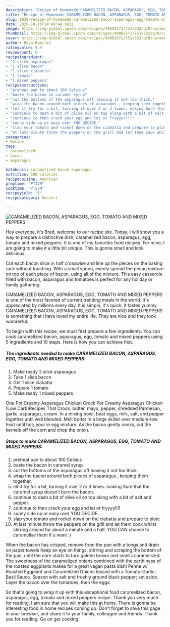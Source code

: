 ```yaml
---
description: "Recipe of Homemade CARAMELIZED BACON, ASPARAGUS, EGG, TOMATO AND MIXED PEPPERS"
title: "Recipe of Homemade CARAMELIZED BACON, ASPARAGUS, EGG, TOMATO AND MIXED PEPPERS"
slug: 1030-recipe-of-homemade-caramelized-bacon-asparagus-egg-tomato-and-mixed-peppers
date: 2020-10-10T14:49:44.602Z
image: https://img-global.cpcdn.com/recipes/49802571/751x532cq70/caramelized-bacon-asparagus-egg-tomato-and-mixed-peppers-recipe-main-photo.jpg
thumbnail: https://img-global.cpcdn.com/recipes/49802571/751x532cq70/caramelized-bacon-asparagus-egg-tomato-and-mixed-peppers-recipe-main-photo.jpg
cover: https://img-global.cpcdn.com/recipes/49802571/751x532cq70/caramelized-bacon-asparagus-egg-tomato-and-mixed-peppers-recipe-main-photo.jpg
author: Rosa Ramirez
ratingvalue: 4.9
reviewcount: 6
recipeingredient:
- "2 stick asparagus"
- "1 slice bacon"
- "1 slice ciabatta"
- "1 tomato"
- "1 mixed peppers"
recipeinstructions:
- "preheat pan to about 100 Celsius"
- "baste the bacon in caramel syrup"
- "cut the bottoms of the asparagus off leaving it not too thick."
- "wrap the bacon around both pieces of asparagus , keeping them together."
- "let it fry for a bit, turning it over 2 or 3 times. making Sure that the caramel syrup doesn&#39;t burn the bacon."
- "continue to dash a bit of olive oil on top along with a bit of salt and pepper."
- "continue to then crack your egg and let ot fryyyy!!!!"
- "sunny side up or easy over YOU DECIDE."
- "slap your tomato and rocket down on the ciabatta and prepare to plate"
- "At last minute throw the peppers on the grill and let them cook whilst stirring around for about a minute and a half. YOU CAN choose to caramelise them if u want :)"
categories:
- Recipe
tags:
- caramelized
- bacon
- asparagus

katakunci: caramelized bacon asparagus 
nutrition: 100 calories
recipecuisine: American
preptime: "PT12M"
cooktime: "PT57M"
recipeyield: "1"
recipecategory: Dessert

---
```



![CARAMELIZED BACON, ASPARAGUS, EGG, TOMATO AND MIXED PEPPERS](https://img-global.cpcdn.com/recipes/49802571/751x532cq70/caramelized-bacon-asparagus-egg-tomato-and-mixed-peppers-recipe-main-photo.jpg)

Hey everyone, it's Brad, welcome to our recipe site. Today, I will show you a way to prepare a distinctive dish, caramelized bacon, asparagus, egg, tomato and mixed peppers. It is one of my favorites food recipes. For mine, I am going to make it a little bit unique. This is gonna smell and look delicious.

Cut each bacon slice in half crosswise and line up the pieces on the baking rack without touching. With a small spoon, evenly spread the pecan mixture on top of each piece of bacon, using all of the mixture. This easy casserole filled with bacon, asparagus and tomatoes is perfect for any holiday or family gathering.

CARAMELIZED BACON, ASPARAGUS, EGG, TOMATO AND MIXED PEPPERS is one of the most favored of current trending meals in the world. It's appreciated by millions every day. It is simple, it's quick, it tastes yummy. CARAMELIZED BACON, ASPARAGUS, EGG, TOMATO AND MIXED PEPPERS is something that I have loved my entire life. They are nice and they look wonderful.


To begin with this recipe, we must first prepare a few ingredients. You can cook caramelized bacon, asparagus, egg, tomato and mixed peppers using 5 ingredients and 10 steps. Here is how you can achieve that.

<!--inarticleads1-->

##### The ingredients needed to make CARAMELIZED BACON, ASPARAGUS, EGG, TOMATO AND MIXED PEPPERS:

1. Make ready 2 stick asparagus
1. Take 1 slice bacon
1. Get 1 slice ciabatta
1. Prepare 1 tomato
1. Make ready 1 mixed peppers


One Pot Creamy Asparagus Chicken Crock Pot Creamy Asparagus Chicken (Low Carb)Recipes That Crock. butter, mayo, pepper, shredded Parmesan, garlic, asparagus, cream. In a mixing bowl, beat eggs, milk, salt, and pepper together until well blended. Melt butter in a large skillet over medium-low heat until hot; pour in egg mixture. As the bacon gently cooks, cut the kernels off the corn and chop the onion. 

<!--inarticleads2-->

##### Steps to make CARAMELIZED BACON, ASPARAGUS, EGG, TOMATO AND MIXED PEPPERS:

1. preheat pan to about 100 Celsius
1. baste the bacon in caramel syrup
1. cut the bottoms of the asparagus off leaving it not too thick.
1. wrap the bacon around both pieces of asparagus , keeping them together.
1. let it fry for a bit, turning it over 2 or 3 times. making Sure that the caramel syrup doesn&#39;t burn the bacon.
1. continue to dash a bit of olive oil on top along with a bit of salt and pepper.
1. continue to then crack your egg and let ot fryyyy!!!!
1. sunny side up or easy over YOU DECIDE.
1. slap your tomato and rocket down on the ciabatta and prepare to plate
1. At last minute throw the peppers on the grill and let them cook whilst stirring around for about a minute and a half. YOU CAN choose to caramelise them if u want :)


When the bacon has crisped, remove from the pan with a tongs and drain on paper towels Keep an eye on things, stirring and scraping the bottom of the pan, until the corn starts to turn golden brown and smells caramelized. The sweetness of the caramelized onions combined with the earthiness of the roasted eggplants makes for a great vegan pasta dish! Penne w/ Roasted Eggplant and Caramelized Onions tossed with a Tomato-Garlic-Basil Sauce. Season with salt and freshly ground black pepper; set aside. Layer the bacon over the tomatoes, then the eggs. 

So that's going to wrap it up with this exceptional food caramelized bacon, asparagus, egg, tomato and mixed peppers recipe. Thank you very much for reading. I am sure that you will make this at home. There is gonna be interesting food in home recipes coming up. Don't forget to save this page in your browser, and share it to your family, colleague and friends. Thank you for reading. Go on get cooking!
